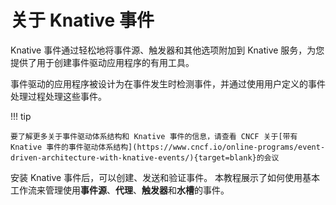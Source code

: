 # 关于 Knative 事件

Knative 事件通过轻松地将事件源、触发器和其他选项附加到 Knative 服务，为您提供了用于创建事件驱动应用程序的有用工具。

事件驱动的应用程序被设计为在事件发生时检测事件，并通过使用用户定义的事件处理过程处理这些事件。

!!! tip

    要了解更多关于事件驱动体系结构和 Knative 事件的信息，请查看 CNCF 关于[带有 Knative 事件的事件驱动体系结构](https://www.cncf.io/online-programs/event-driven-architecture-with-knative-events/){target=blank}的会议

安装 Knative 事件后，可以创建、发送和验证事件。
本教程展示了如何使用基本工作流来管理使用**事件源**、**代理**、**触发器**和**水槽**的事件。
